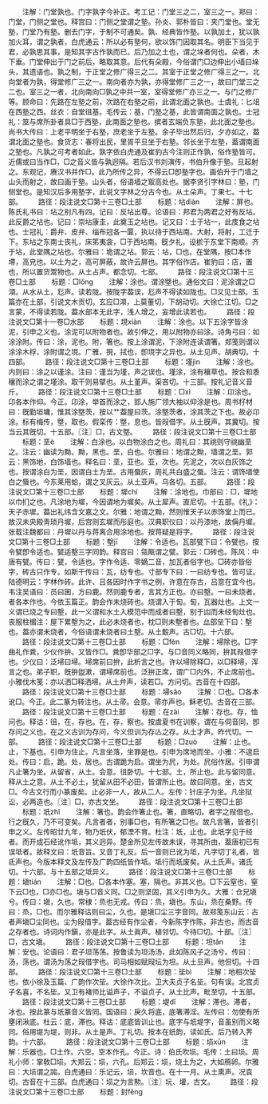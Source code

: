 <!-- { "loadSidebar": true } -->
　　注解：门堂孰也。门字孰字今补正。考工记：门堂三之二，室三之一。郑曰：门堂，门侧之堂也。释宫曰：门侧之堂谓之塾。孙炎、郭朴皆曰：夹门堂也。堂无塾，门堂乃有塾。删去门字，于制不可通矣。孰、经典皆作塾。以孰加土，犹以孰加火耳，谓之孰者，白虎通云：所以必有塾何，欲以饰门因取其名。明臣下当见于君，必孰思其事，是知其字古作孰而已。后乃加之土也，谓之垛者何也。朵者，木下垂。门堂伸出于门之前后，略取其意。后代有朵殿，今俗谓门□边伸出小墙曰垛头，其遗语也。孰之制，于正堂之修广得三之二。其室于正堂之修广得三之一。北向堂者为孰，得堂修广三之一。南向者亦为孰，亦得堂修广三之一，故曰门堂三之二也。室三之一者，北向南向□孰之中共一室，室得堂修广亦三之一。与门之修广等。顾命曰：先路在左塾之前，次路在右塾之前，此谓北面之孰也。士虞礼：匕俎在西塾之西。丝衣：自堂徂基。毛传云：基，门塾之基，此皆谓南面之孰也。士冠礼：筮与席所卦者具□于西塾，此南面之塾也。摈者玄端负东塾，此北面之塾也。尚书大传曰：上老平明坐于右塾，庶老坐于左塾。余子毕出然后归，夕亦如之，葢谓北面之塾也。食货志：春将出民，里胥平旦坐于右塾。邻长坐于左塾，葢谓南面之塾也。凡孰之可考者如此。孰字依白虎通及崔豹古今注则正作孰，俗作塾皆可。近儒或曰当作□，□之音义皆与孰迥隔。若后汉书刘演传，书伯升像于塾。旦起射之。东观记，赓汉书并作□。此乃所传之异，不得云□卽塾字也。画伯升于门墙之山头而射之，故曰画于塾。山头者，俗语墙之冣高处也。据李贤引字林曰：塾，门侧堂也。是知汉后多用塾字，此说文字林之分古今也。从土朵声。丁果七。十七部。
　　路径：段注说文□第十三卷□土部
　　标题：坫diàn
　　注解：屏也。陈氏礼书曰：坫之别凡有四。记曰：反坫出尊。论语曰：邦君为两君之好有反坫。此反爵之坫也。记曰：崇坫康圭，此奠玉之坫也。记又曰：士于坫一，此庋食之坫也。士冠礼：爵弁、皮弁、缁布冠各一匴，执以待于西坫南。大射，将射，工迁于下。东坫之东南士丧礼，床笫夷衾，□于西坫南。旣夕礼，设棜于东堂下南顺。齐于坫，此堂隅之坫也。尔雅曰：垝谓之坫。郭云：坫，□也。在堂隅，按□本作墆，高皃也。以土为之，高可屏蔽，故许云屏也。其字俗作店。崔豹曰：店，置也，所以置货鬻物也。从土占声。都念切。七部。
　　路径：段注说文□第十三卷□土部
　　标题：□lǒnɡ
　　注解：涂也。谓涂墍也。通俗文曰：泥涂谓之□澒。从水从土，尨声。读若陇。按陇字葢误，尨声不得读如陇也。□又见土部。玉篇亦在土部，引说文木贡切。玄应□澒，上莫董切，下胡动切。大徐亡江切。□之言蒙，不得读若陇。葢水部本无此字，浅人增之，妄增此读若也。
　　路径：段注说文□第十一卷□水部
　　标题：垷xiàn
　　注解：涂也。以下五涂字皆涂泥，引申之义也。涂泥可以附物者也。故引伸之，用以附物亦曰涂。诗角弓曰：如涂涂附。传曰：涂，泥也。附，箸也。按上涂谓泥，下涂附连读谓箸。郑笺则谓以涂涂木桴，涂附谓之垷。广雅，挸，拭也，卽垷字之异也。从土见声。胡典切。十四部。
　　路径：段注说文□第十三卷□土部
　　标题：墐jìn
　　注解：涂也。内则曰：涂之以谨涂。注曰：谨当为墐，声之误也。墐涂，涂有穰草也。按合和黍穰而涂之谓之墐涂。取干则易擘也。从土堇声。渠吝切。十三部。按礼记音义音斤。
　　路径：段注说文□第十三卷□土部
　　标题：□xì
　　注解：卬涂也。卬各本作仰。今正。卬涂，举首而涂之，郢人施广领大袖以仰涂是也。周书杍材曰：旣勤垣墉，惟其涂墍茨，按以艹葢屋曰茨。涂墍茨者，涂其茨之下也。故必卬涂。标有梅传，墍，取也。假栾传：墍，息也。皆叚借字。从土旣声。其冀切。按当云其旣切。十五部。〖注〗□，古文墍。
　　路径：段注说文□第十三卷□土部
　　标题：垩è
　　注解：白涂也。以白物涂白之也。周礼曰：其祧则守祧幽垩之。注云：幽读为黝。黝，黑也。垩，白也。尔雅曰：地谓之黝，墙谓之垩。郭云：黑饰地，白饰墙也。释名曰：垩，亚也。亚，次也。先泥之，次以白灰饰之也。按谓涂白为垩，因谓白土为垩。古用蜃灰，周礼共白盛之蜃。注云：谓饰墙使白之蜃也。今东莱用蛤，谓之叉灰云。从土亚声。乌各切。五部。
　　路径：段注说文□第十三卷□土部
　　标题：墀chí
　　注解：涂地也。巾部曰：□，墀地以巾扪之也。凡涂地为墀，今因谓地为墀矣。从土犀声。直尼切。十五部。《礼》：天子赤墀。葢出礼纬含文嘉之文。尔雅：地谓之黝，然则惟天子以赤饰堂上而已。故汉未央殿靑琐丹墀，后宫则玄墀而彤庭也。汉典职仪曰：以丹漆地，故偁丹墀。张载注魏都曰：丹墀以丹与蒋离合用涂地也。按蒋疑是将字。
　　路径：段注说文□第十三卷□土部
　　标题：墼jī
　　注解：令适也。瓦部甓下曰：令甓也，按令甓卽令适也。甓适墼三字同韵。释宫曰：瓴甋谓之甓。郭云：□砖也。陈风：中唐有甓。传曰：甓，令适也。字作令适、零嫡二音，加瓦者俗字也。□砖亦皆俗字，砖古只作专。如斯干传曰：瓦，纺专也。寸部专下曰：一曰纺专也。皆可证。陆德明云：字林作砖。此许、吕各因时作字书之例，许意在存古，吕意在宜今也。韦注吴语曰：员曰囷，方曰鹿。然则鹿专者，言其方正也。亦曰墼。一曰未烧者。者各本作也。今依玉篇正。韵会作未烧砖也。烧谓入于匋。匋，瓦器灶也。上文一义谓已烧之专曰墼，此一义谓和水土入模笵中而成者曰墼，别于凷而未经匋灶也。丧服柱楣注：屋下累墼为之，此必未烧者也，枕□则未墼者也。厽部垒下曰：墼也。葢亦谓未烧者，今俗语谓未烧者曰土墼。从土毄声。古□切。十六部。
　　路径：段注说文□第十三卷□土部
　　标题：□fèn
　　注解：埽除也。□字曲礼作粪，少仪作拚。又皆作□。粪卽华部之□字。与□音同义略同，拚其叚借字也。少仪曰：泛埽曰埽。埽席前曰拚，此析言之也。许以埽除释□，以□释埽，浑言之也。弟子职，旣拚盥漱，谓埽席前也。泛拚正席，谓广□内外，不止席前也。小雅伐木笺：亦以洒□释洒埽。从土弁声，读若□。方问切。古音在十四部。
　　路径：段注说文□第十三卷□土部
　　标题：埽sǎo
　　注解：□也。□各本讹□。今正。此二篆为转注也。从土帚。会意。帚亦声也。稣老切。古音在三部。
　　路径：段注说文□第十三卷□土部
　　标题：在zài
　　注解：存也。存，恤问也。释诂：徂，在，存也。在，存，察也。按虞夏书在训察，谓在与伺音同，卽存问之义也。在之义古训为存问，今义但训为存亾之存。从土才声。昨代切。一部。
　　路径：段注说文□第十三卷□土部
　　标题：□zuò
　　注解：止也。止，下基也。引申为住止。凡言坐落，坐罪是也。引申为席地而坐。小雅：不遑启处。传曰：启，跪。处，居也。古谓跪为启。谓坐为凥，为处。凥俗作居。引申谓凡止箸为坐。从留省，从土。会意。徂卧切。十七部。土，所止也。此与留同意。释从土之意。从土不必土，犹留从田不必田，皆谓所止也。故曰同意。坐，古文□。今古文行而小篆废矣。止必非一人，故从二人。左传：针庄子为坐。凡坐狱讼，必两造也。〖注〗□，亦古文坐。
　　路径：段注说文□第十三卷□土部
　　标题：坁zhǐ
　　注解：箸也。韵会作箸止也。箸，直略切。者字之叚借也。行之旣久，乃不可变矣。凡言者者，别事□也，有所箸之□也。故凡言箸，皆者引申之义。左传昭廿九年，物乃坁伏，郁湮不育。杜注：坁，止也。此坁字见于经者。而开成石经讹作坻，其义迥异。楚金所见左传故未误，寻其所由，葢唐初已有误坻者。故释文曰：坁音旨。又音丁礼反。后一音则已讹为坻，凡字切丁礼者，皆氐声也。今版本释文及左传及广韵四纸皆作坻。坻行而坁废矣。从土氏声。诸氏切。十六部。与十五部之坻异义。
　　路径：段注说文□第十三卷□土部
　　标题：塡tián
　　注解：□也。□各本作塞。塞，隔也。非其义也。□下云窒也，窒下云□也，□亦□也。塡与□音义同。□之则坚固，其义引申为久。大雅：仓兄塡兮。传曰：塡，久也。常棣：烝也无戎。传曰：烝，塡也。东山，烝在桑野。传曰：烝，□也。而尔雅释诂则曰尘，久也。是塡□尘三字音同。故郑笺东山云：古者声塡□尘同也。尘为叚借字。葢古经有作尘者，今新陈字作陈，非古也，而古音之存者也。诗词内作鎭，亦是此字。从土眞声。植邻切。今待□切。十部。〖注〗□，古文塡。
　　路径：段注说文□第十三卷□土部
　　标题：坦tǎn
　　注解：安也。论语曰：君子坦荡荡。按鲁读为坦汤汤，此如陈风子之汤兮。传曰：汤，荡也。谓汤为荡之叚借字也。司马相如赋叚坛为坦。从土旦声。他但切。十四部。
　　路径：段注说文□第十三卷□土部
　　标题：坒bì
　　注解：地相次坒也。依小徐及玉篇、广韵作次坒。大徐作次比。卫大夫贞子名坒。句有误。北宫贞子名喜，不名坒。又卫有褚师比谥声子，不谥贞子。从土比声。毗至切。十五部。
　　路径：段注说文□第十三卷□土部
　　标题：堤dǐ
　　注解：滞也。滞者，冰也。按此篆与坁篆音义皆同。国语曰：戾久将底，底箸滞淫。左传曰：勿使有所壅闭湫底。杜云：底，滞也。释诂：底底皆训止也。底字与坁堤字，音虽别而义略同。俗用堤为堤，则非。从土是声。丁礼切。按本在纸韵，读如氏。后乃转入荠韵。十六部。
　　路径：段注说文□第十三卷□土部
　　标题：埙xūn
　　注解：乐器也。□土作。六空。空本作孔。今正。诗：伯氏吹埙。毛传：土曰埙。周礼小师：掌敎□埙。大郑云：埙，六孔。后郑云：埙，烧土为之，大如鴈卵。尔雅曰：大埙谓之嘂。白虎通曰：乐记云，埙，坎音也。在十一月。从土熏声。况袁切。古音在十三部。白虎通曰：埙之为言勲。〖注〗坃、壦，古文。
　　路径：段注说文□第十三卷□土部
　　标题：封fēnɡ
